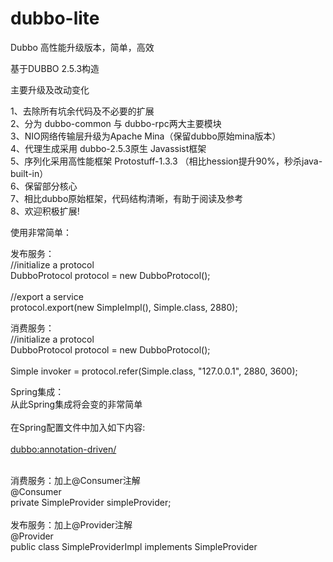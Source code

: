 # dubbo-lite
Dubbo 高性能升级版本，简单，高效

基于DUBBO 2.5.3构造

主要升级及改动变化

1、去除所有坑余代码及不必要的扩展<br/>
2、分为 dubbo-common 与 dubbo-rpc两大主要模块<br/>
3、NIO网络传输层升级为Apache Mina（保留dubbo原始mina版本）<br/>
4、代理生成采用 dubbo-2.5.3原生 Javassist框架<br/>
5、序列化采用高性能框架 Protostuff-1.3.3 （相比hession提升90%，秒杀java-built-in）<br/>
6、保留部分核心<br/>
7、相比dubbo原始框架，代码结构清晰，有助于阅读及参考<br/>
8、欢迎积极扩展!<br/>

使用非常简单：<br/>

发布服务：<br/>
//initialize a protocol<br/>
DubboProtocol protocol = new DubboProtocol();<br/>
<br/>
//export a service<br/>
protocol.export(new SimpleImpl(), Simple.class, 2880);<br/>

消费服务：<br/>
//initialize a protocol<br/>
DubboProtocol protocol = new DubboProtocol();<br/>
<br/>
Simple invoker = protocol.refer(Simple.class, "127.0.0.1", 2880, 3600);<br/>

Spring集成：<br/>
从此Spring集成将会变的非常简单<br/>
<br/>
在Spring配置文件中加入如下内容:<br/>
<br/>
<dubbo:annotation-driven/><br/>
<br/>

消费服务：加上@Consumer注解<br/>
@Consumer<br/>
private SimpleProvider simpleProvider;<br/>
<br/>
发布服务：加上@Provider注解<br/>
@Provider<br/>
public class SimpleProviderImpl implements SimpleProvider <br/>